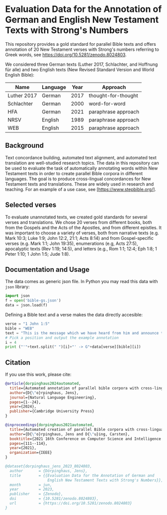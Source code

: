 # Evaluation Data for the Annotation of German and English New Testament Texts with Strong's Numbers

This repository provides a gold standard for parallel Bible texts and offers annotation of 20 New Testament verses with Strong's numbers referring to Greek words, see https://doi.org/10.5281/zenodo.8024803.

We considered three German texts (Luther 2017, Schlachter, and Hoffnung für alle) and two English texts (New Revised Standard Version and World English Bible):       

| Name        | Language | Year | Approach            |
|-------------|----------|------|---------------------|
| Luther 2017 | German   | 2017 | thought-for-thought |
| Schlachter  | German   | 2000 | word-for-word       |
| HFA         | German   | 2021 | paraphrase approach |
| NRSV        | English  | 1989 | paraphrase approach |
| WEB         | English  | 2015 | paraphrase approach |

## Background
Text concordance building, automated text alignment, and automated text translation are well-studied research topics. The data in this repository can be used to evaluate the task of automatically annotating words within New Testament texts in order to create parallel Bible corpora in different languages. The goal is to produce cross-lingual concordances for New Testament texts and translations. These are widely used in research and teaching. For an example of a use case, see [https://www.stepbible.org/].  

## Selected verses

To evaluate unannotated texts, we created gold standards for several verses and translations. We chose 20 verses from different books, both from the Gospels and the Acts of the Apostles, and from different epistles. It was important to choose a variety of verses, both from narrative texts (e.g. Mark 10:3; Luke 1:9; John 12:2, 21:1; Acts 8:14) and from Gospel-specific verses (e.g. Mark 1:1; John 19:35), enumerations (e.g, Acts 27:5), apocalyptic texts (Rev 1:19; 14:5), and letters (e.g., Rom 1:1; 12:4; Eph 1:8; 1 Peter 1:10; 1 John 1:5; Jude 1:8). 

## Documentation and Usage

The data comes as generic json file. In Python you may read this data with ```json``` library:
```Python
import json
f = open('bible-gs.json')
data = json.load(f)
```

Defining a Bible text and a verse makes the data directly accesible: 

```Python
verse = "1 John 1:5"
bible = "WEB"
text = "This is the message which we have heard from him and announce to you, that God is light, and in him is no darkness at all."
# Pick a position and output the example annotation
i = 4
print ("'"+text.split(" ")[i]+"' -> G"+data[verse][bible][i])
```

## Citation

If you use this work, please cite:

```bibtex
@article{dorpinghaus2024automated,
  title={Automated annotation of parallel bible corpora with cross-lingual semantic concordance},
  author={D{\"o}rpinghaus, Jens},
  journal={Natural Language Engineering},
  pages={1--24},
  year={2024},
  publisher={Cambridge University Press}
}
```
```bibtex
@inproceedings{dorpinghaus2021automated,
  title={Automated creation of parallel Bible corpora with cross-lingual semantic concordance},
  author={D{\"o}rpinghaus, Jens and D{\"u}ing, Carsten},
  booktitle={2021 16th Conference on Computer Science and Intelligence Systems (FedCSIS)},
  pages={111--114},
  year={2021},
  organization={IEEE}
}
```
```bibtex
@dataset{dorpinghaus_jens_2023_8024803,
  author       = {Dörpinghaus, Jens},
  title        = {{Evaluation Data for the Annotation of German and 
                   English New Testament Texts with Strong's Numbers}},
  month        = jun,
  year         = 2023,
  publisher    = {Zenodo},
  doi          = {10.5281/zenodo.8024803},
  url          = {https://doi.org/10.5281/zenodo.8024803}
}
```

